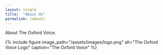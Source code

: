 ```yaml
---
layout: single
title:  "About Us"
permalink: /about/
---
```

About The Oxford Voice.

{% include figure image_path="/assets/images/logo.png" alt="The Oxford Voice Logo" caption="The Oxford Voice" %}
